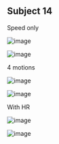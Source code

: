 ## Subject 14

Speed only

![image](https://user-images.githubusercontent.com/65078173/212993786-bbb3e97b-4c15-4971-aeb2-9cb2e3afb93e.png)

![image](https://user-images.githubusercontent.com/65078173/212993918-c450097f-a9f4-4bc9-9f17-3b3aa1d62930.png)

4 motions

![image](https://user-images.githubusercontent.com/65078173/212991508-ff249c40-2960-49db-bfe9-10caabc5f35d.png)


![image](https://user-images.githubusercontent.com/65078173/212991482-b8cf380f-ca80-4df2-8ca7-e863ccf3f676.png)

With HR

![image](https://user-images.githubusercontent.com/65078173/213006225-7a64ed2b-8993-47c6-86e5-1eee4223e0cd.png)

![image](https://user-images.githubusercontent.com/65078173/213006249-df50a243-dee8-4205-8cbb-1a9a22c9898b.png)
